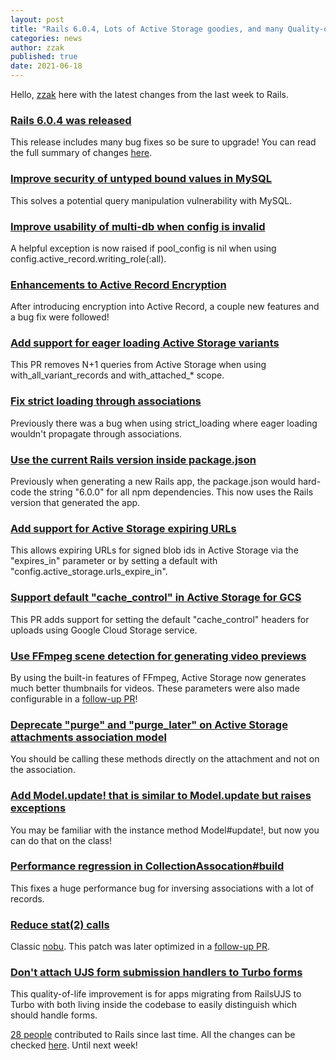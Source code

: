 ```yaml
---
layout: post
title: "Rails 6.0.4, Lots of Active Storage goodies, and many Quality-of-Life improvements!"
categories: news
author: zzak
published: true
date: 2021-06-18
---
```


Hello,&nbsp;[zzak](https://github.com/zzak)&nbsp;here with the latest changes from the last week to Rails.

### [Rails 6.0.4 was released](https://weblog.rubyonrails.org/2021/6/15/Rails-6-0-4-has-been-released/)

This release includes many bug fixes so be sure to upgrade! You can read the full summary of changes [here](https://github.com/rails/rails/releases/tag/v6.0.4).

### [Improve security of untyped bound values in MySQL](https://github.com/rails/rails/pull/42440)

This solves a potential query manipulation vulnerability with MySQL.

### [Improve usability of multi-db when config is invalid](https://github.com/rails/rails/pull/42537)

A helpful exception is now raised if pool\_config is nil when using config.active\_record.writing\_role(:all).

### [Enhancements to Active Record Encryption](https://github.com/rails/rails/pull/42491)

After introducing encryption into Active Record, a couple new features and a bug fix were followed!

### [Add support for eager loading Active Storage variants](https://github.com/rails/rails/pull/40842)

This PR removes N+1 queries from Active Storage when using with\_all\_variant\_records and with\_attached\_\* scope.

### [Fix strict loading through associations](https://github.com/rails/rails/pull/42494)

Previously there was a bug when using strict\_loading where eager loading wouldn't propagate through associations.

### [Use the current Rails version inside package.json](https://github.com/rails/rails/pull/42263)

Previously when generating a new Rails app, the package.json would hard-code the string "6.0.0" for all npm dependencies. This now uses the Rails version that generated the app.

### [Add support for Active Storage expiring URLs](https://github.com/rails/rails/pull/42410)

This allows expiring URLs for signed blob ids in Active Storage via the "expires\_in" parameter or by setting a default with "config.active\_storage.urls\_expire\_in".

### [Support default "cache_control" in Active Storage for GCS](https://github.com/rails/rails/pull/42509)

This PR adds support for setting the default "cache\_control" headers for uploads using Google Cloud Storage service.

### [Use FFmpeg scene detection for generating video previews](https://github.com/rails/rails/pull/39096)

By using the built-in features of FFmpeg, Active Storage now generates much better thumbnails for videos. These parameters were also made configurable in a [follow-up PR](https://github.com/rails/rails/pull/42471)!

### [Deprecate "purge" and "purge_later" on Active Storage attachments association model](https://github.com/rails/rails/pull/42506)

You should be calling these methods directly on the attachment and not on the association.

### [Add Model.update! that is similar to Model.update but raises exceptions](https://github.com/rails/rails/pull/42423)

You may be familiar with the instance method Model#update!, but now you can do that on the class!

### [Performance regression in CollectionAssocation#build](https://github.com/rails/rails/pull/42524)

This fixes a huge performance bug for inversing associations with a lot of records.

### [Reduce stat(2) calls](https://github.com/rails/rails/pull/37265)

Classic [nobu](https://github.com/nobu). This patch was later optimized in a [follow-up PR](https://github.com/rails/rails/pull/42446).

### [Don't attach UJS form submission handlers to Turbo forms](https://github.com/rails/rails/pull/42476)

This quality-of-life improvement is for apps migrating from RailsUJS to Turbo with both living inside the codebase to easily distinguish which should handle forms.

[28 people](https://contributors.rubyonrails.org/contributors/in-time-window/20210612-20210618) contributed to Rails since last time. All the changes can be checked [here](https://github.com/rails/rails/compare/@%7B2021-06-12%7D...main@%7B2021-06-19%7D). Until next week!
